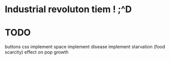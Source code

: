 # Industrial revoluton tiem ! ;^D

# TODO

buttons
css
implement space
implement disease
implement starvation (food scarcity) effect on pop growth
